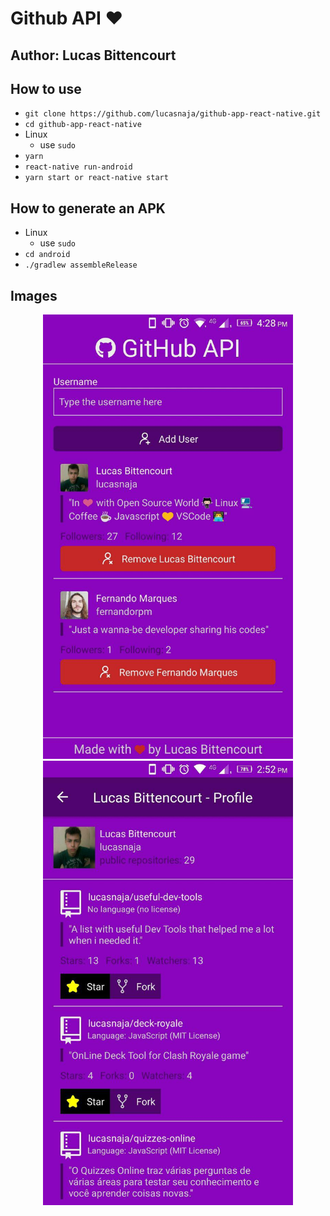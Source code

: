 # Github API :heart:

## Author: Lucas Bittencourt

## How to use

- `git clone https://github.com/lucasnaja/github-app-react-native.git`
- `cd github-app-react-native`
- Linux
  - use `sudo`
- `yarn`
- `react-native run-android`
- `yarn start or react-native start`

## How to generate an APK

- Linux
  - use `sudo`
- `cd android`
- `./gradlew assembleRelease`

## Images

<p align="center">
  <img width="400" src="images/img01.jpg">
  <img width="400" src="images/img02.jpg">
</p>
